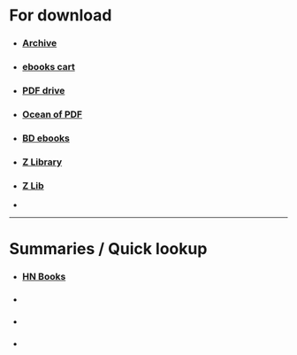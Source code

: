 
# For download

- ### [Archive](https://archive.org/) 
- ### [ebooks cart](https://ebookscart.com/) 
- ### [PDF drive](https://www.pdfdrive.com/) 
- ### [Ocean of PDF](https://oceanofpdf.com/) 
- ### [BD ebooks](https://bdebooks.com/)  
- ### [Z Library](https://zlibrary.to/) 
- ### [Z Lib](https://z-lib.io/) 
- 
  

---

# Summaries / Quick lookup

- ### [HN Books](https://hnbooks.pieterma.es/) 
- ###
- ###
- ### 

